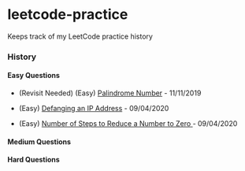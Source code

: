 # leetcode-practice
Keeps track of my LeetCode practice history

### History
#### Easy Questions
- (Revisit Needed) (Easy) [Palindrome Number](https://leetcode.com/problems/palindrome-number/) - 11/11/2019

- (Easy) [Defanging an IP Address](https://leetcode.com/problems/defanging-an-ip-address/) - 09/04/2020

- (Easy) [Number of Steps to Reduce a Number to Zero ](https://leetcode.com/problems/number-of-steps-to-reduce-a-number-to-zero) - 09/04/2020

#### Medium Questions

#### Hard Questions
